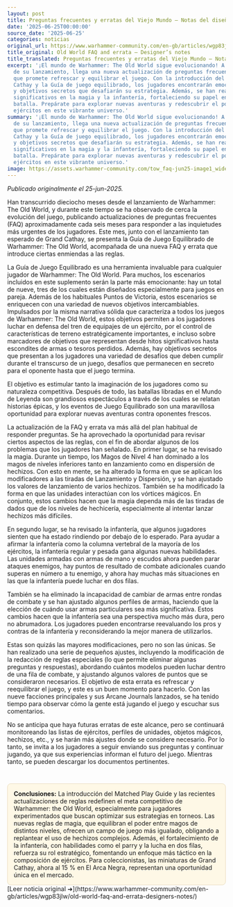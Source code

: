```yaml
---
layout: post
title: Preguntas frecuentes y erratas del Viejo Mundo – Notas del diseñador
date: '2025-06-25T00:00:00'
source_date: '2025-06-25'
categories: noticias
original_url: https://www.warhammer-community.com/en-gb/articles/wgp83jlw/old-world-faq-and-errata-designers-notes/
title_original: Old World FAQ and errata – Designer’s notes
title_translated: Preguntas frecuentes y erratas del Viejo Mundo – Notas del diseñador
excerpt: '¡El mundo de Warhammer: The Old World sigue evolucionando! A un año y medio
  de su lanzamiento, llega una nueva actualización de preguntas frecuentes y erratas
  que promete refrescar y equilibrar el juego. Con la introducción del esperado Grand
  Cathay y la Guía de juego equilibrado, los jugadores encontrarán emocionantes escenarios
  y objetivos secretos que desafiarán su estrategia. Además, se han realizado ajustes
  significativos en la magia y la infantería, fortaleciendo su papel en el campo de
  batalla. Prepárate para explorar nuevas aventuras y redescubrir el poder de tus
  ejércitos en este vibrante universo.'
summary: '¡El mundo de Warhammer: The Old World sigue evolucionando! A un año y medio
  de su lanzamiento, llega una nueva actualización de preguntas frecuentes y erratas
  que promete refrescar y equilibrar el juego. Con la introducción del esperado Grand
  Cathay y la Guía de juego equilibrado, los jugadores encontrarán emocionantes escenarios
  y objetivos secretos que desafiarán su estrategia. Además, se han realizado ajustes
  significativos en la magia y la infantería, fortaleciendo su papel en el campo de
  batalla. Prepárate para explorar nuevas aventuras y redescubrir el poder de tus
  ejércitos en este vibrante universo.'
image: https://assets.warhammer-community.com/tow_faq-jun25-image1_wide-gyhmdc1yqx.jpg
---
```


*Publicado originalmente el 25-jun-2025.*


Han transcurrido dieciocho meses desde el lanzamiento de Warhammer: The Old World, y durante este tiempo se ha observado de cerca la evolución del juego, publicando actualizaciones de preguntas frecuentes (FAQ) aproximadamente cada seis meses para responder a las inquietudes más urgentes de los jugadores. Este mes, junto con el lanzamiento tan esperado de Grand Cathay, se presenta la Guía de Juego Equilibrado de Warhammer: The Old World, acompañada de una nueva FAQ y errata que introduce ciertas enmiendas a las reglas.

La Guía de Juego Equilibrado es una herramienta invaluable para cualquier jugador de Warhammer: The Old World. Para muchos, los escenarios incluidos en este suplemento serán la parte más emocionante: hay un total de nueve, tres de los cuales están diseñados especialmente para juegos en pareja. Además de los habituales Puntos de Victoria, estos escenarios se enriquecen con una variedad de nuevos objetivos intercambiables. Impulsados por la misma narrativa sólida que caracteriza a todos los juegos de Warhammer: The Old World, estos objetivos permiten a los jugadores luchar en defensa del tren de equipajes de un ejército, por el control de características de terreno estratégicamente importantes, e incluso sobre marcadores de objetivos que representan desde hitos significativos hasta escondites de armas o tesoros perdidos. Además, hay objetivos secretos que presentan a los jugadores una variedad de desafíos que deben cumplir durante el transcurso de un juego, desafíos que permanecen en secreto para el oponente hasta que el juego termina.

El objetivo es estimular tanto la imaginación de los jugadores como su naturaleza competitiva. Después de todo, las batallas libradas en el Mundo de Leyenda son grandiosos espectáculos a través de los cuales se relatan historias épicas, y los eventos de Juego Equilibrado son una maravillosa oportunidad para explorar nuevas aventuras contra oponentes frescos.

La actualización de la FAQ y errata va más allá del plan habitual de responder preguntas. Se ha aprovechado la oportunidad para revisar ciertos aspectos de las reglas, con el fin de abordar algunos de los problemas que los jugadores han señalado. En primer lugar, se ha revisado la magia. Durante un tiempo, los Magos de Nivel 4 han dominado a los magos de niveles inferiores tanto en lanzamiento como en dispersión de hechizos. Con esto en mente, se ha alterado la forma en que se aplican los modificadores a las tiradas de Lanzamiento y Dispersión, y se han ajustado los valores de lanzamiento de varios hechizos. También se ha modificado la forma en que las unidades interactúan con los vórtices mágicos. En conjunto, estos cambios hacen que la magia dependa más de las tiradas de dados que de los niveles de hechicería, especialmente al intentar lanzar hechizos más difíciles.

En segundo lugar, se ha revisado la infantería, que algunos jugadores sienten que ha estado rindiendo por debajo de lo esperado. Para ayudar a afirmar la infantería como la columna vertebral de la mayoría de los ejércitos, la infantería regular y pesada gana algunas nuevas habilidades. Las unidades armadas con armas de mano y escudos ahora pueden parar ataques enemigos, hay puntos de resultado de combate adicionales cuando superas en número a tu enemigo, y ahora hay muchas más situaciones en las que la infantería puede luchar en dos filas.

También se ha eliminado la incapacidad de cambiar de armas entre rondas de combate y se han ajustado algunos perfiles de armas, haciendo que la elección de cuándo usar armas particulares sea más significativa. Estos cambios hacen que la infantería sea una perspectiva mucho más dura, pero no abrumadora. Los jugadores pueden encontrarse reevaluando los pros y contras de la infantería y reconsiderando la mejor manera de utilizarlos.

Estas son quizás las mayores modificaciones, pero no son las únicas. Se han realizado una serie de pequeños ajustes, incluyendo la modificación de la redacción de reglas especiales (lo que permite eliminar algunas preguntas y respuestas), abordando cuántos modelos pueden luchar dentro de una fila de combate, y ajustando algunos valores de puntos que se consideraron necesarios. El objetivo de esta errata es refrescar y reequilibrar el juego, y este es un buen momento para hacerlo. Con las nueve facciones principales y sus Arcane Journals lanzados, se ha tenido tiempo para observar cómo la gente está jugando el juego y escuchar sus comentarios.

No se anticipa que haya futuras erratas de este alcance, pero se continuará monitoreando las listas de ejércitos, perfiles de unidades, objetos mágicos, hechizos, etc., y se harán más ajustes donde se considere necesario. Por lo tanto, se invita a los jugadores a seguir enviando sus preguntas y continuar jugando, ya que sus experiencias informan el futuro del juego. Mientras tanto, se pueden descargar los documentos pertinentes.

<div style="margin-top:3em;padding:1em;background:#fef8e6;border:1px solid #eadbbd;border-radius:8px;">
<strong>Conclusiones:</strong> La introducción del Matched Play Guide y las recientes actualizaciones de reglas redefinen el meta competitivo de Warhammer: the Old World, especialmente para jugadores experimentados que buscan optimizar sus estrategias en torneos. Las nuevas reglas de magia, que equilibran el poder entre magos de distintos niveles, ofrecen un campo de juego más igualado, obligando a replantear el uso de hechizos complejos. Además, el fortalecimiento de la infantería, con habilidades como el parry y la lucha en dos filas, refuerza su rol estratégico, fomentando un enfoque más táctico en la composición de ejércitos. Para coleccionistas, las miniaturas de Grand Cathay, ahora al 15 % en El Arca Negra, representan una oportunidad única en el mercado. 
</div>
[Leer noticia original ➜](https://www.warhammer-community.com/en-gb/articles/wgp83jlw/old-world-faq-and-errata-designers-notes/)